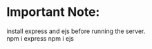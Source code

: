 # Important Note:

install express and ejs before running the server.
<br>
npm i express
npm i ejs


